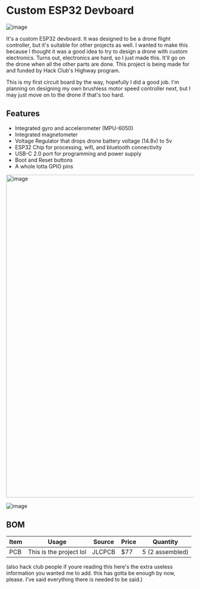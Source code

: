 # Custom ESP32 Devboard

![image](https://github.com/user-attachments/assets/34fc6dbc-c80c-452e-b461-6efc5ce7fdf7)


It's a custom ESP32 devboard. It was designed to be a drone flight controller, but it's suitable for other projects as well.
I wanted to make this because I thought it was a good idea to try to design a drone with custom electronics. Turns out, electronics are hard, so I just made this.
It'll go on the drone when all the other parts are done. This project is being made for and funded by Hack Club's Highway program. 

This is my first circuit board by the way, hopefully I did a good job. I'm planning on designing my own brushless motor speed controller next, but I may just move on to the drone if that's too hard. 

## Features
- Integrated gyro and accelerometer (MPU-6050)
- Integrated magnetometer
- Voltage Regulator that drops drone battery voltage (14.8v) to 5v
- ESP32 Chip for processing, wifi, and bluetooth connectivity
- USB-C 2.0 port for programming and power supply
- Boot and Reset buttons
- A whole lotta GPIO pins
  
<img width="862" alt="image" src="https://github.com/user-attachments/assets/6871f4b1-15d2-44fe-be8e-e0543edd2465" />

![image](https://github.com/user-attachments/assets/bb4837ee-1f84-4dbb-964c-cedf5c9d1460)


## BOM

| Item  | Usage | Source  | Price | Quantity |
| ----| ----|----|----|----|
| PCB | This is the project lol | JLCPCB | $77 | 5 (2 assembled)|


(also hack club people if youre reading this here's the extra useless information you wanted me to add. this has gotta be enough by now, please. I've said everything there is needed to be said.)

